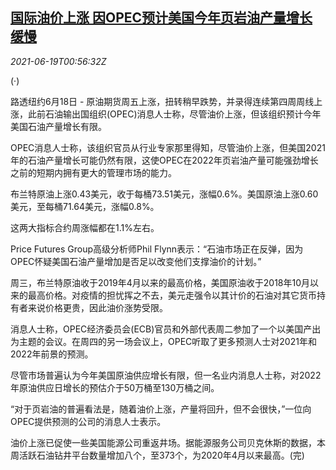 <!--1624064463000-->
[国际油价上涨 因OPEC预计美国今年页岩油产量增长缓慢](https://cn.reuters.com/article/global-oil-drv-opec-0618-idCNKCS2DV00V)
------

<div><i>2021-06-19T00:56:32Z</i></div><p>(·)</p><p>路透纽约6月18日 - 原油期货周五上涨，扭转稍早跌势，并录得连续第四周周线上涨，此前石油输出国组织(OPEC)消息人士称，尽管油价上涨，但该组织预计今年美国石油产量增长有限。</p><p>OPEC消息人士称，该组织官员从行业专家那里得知，尽管油价上涨，但美国2021年的石油产量增长可能仍然有限，这使OPEC在2022年页岩油产量可能强劲增长之前的短期内拥有更大的管理市场的能力。</p><p>布兰特原油上涨0.43美元，收于每桶73.51美元，涨幅0.6%。美国原油上涨0.60美元，至每桶71.64美元，涨幅0.8%。</p><p>这两大指标合约周涨幅都在1.1%左右。</p><p>Price Futures Group高级分析师Phil Flynn表示：“石油市场正在反弹，因为OPEC怀疑美国石油产量增加是否足以改变他们支撑油价的计划。”</p><p>周三，布兰特原油收于2019年4月以来的最高价格，美国原油收于2018年10月以来的最高价格。对疫情的担忧挥之不去，美元走强令以其计价的石油对其它货币持有者来说价格更贵，因此油价涨势受限。</p><p>消息人士称，OPEC经济委员会(ECB)官员和外部代表周二参加了一个以美国产出为主题的会议。在周四的另一场会议上，OPEC听取了更多预测人士对2021年和2022年前景的预测。</p><p>尽管市场普遍认为今年美国原油供应增长有限，但一名业内消息人士称，对2022年原油供应日增长的预估介于50万桶至130万桶之间。</p><p>“对于页岩油的普遍看法是，随着油价上涨，产量将回升，但不会很快，”一位向OPEC提供预测的公司的消息人士表示。</p><p>油价上涨已促使一些美国能源公司重返井场。据能源服务公司贝克休斯的数据，本周活跃石油钻井平台数量增加八个，至373个，为2020年4月以来最高。(完)</p>
